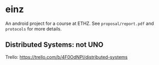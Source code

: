 # einz
An android project for a course at ETHZ. See `proposal/report.pdf` and `protocols` for more details.
## Distributed Systems: not UNO

Trello: https://trello.com/b/4F0OdNPI/distributed-systems
